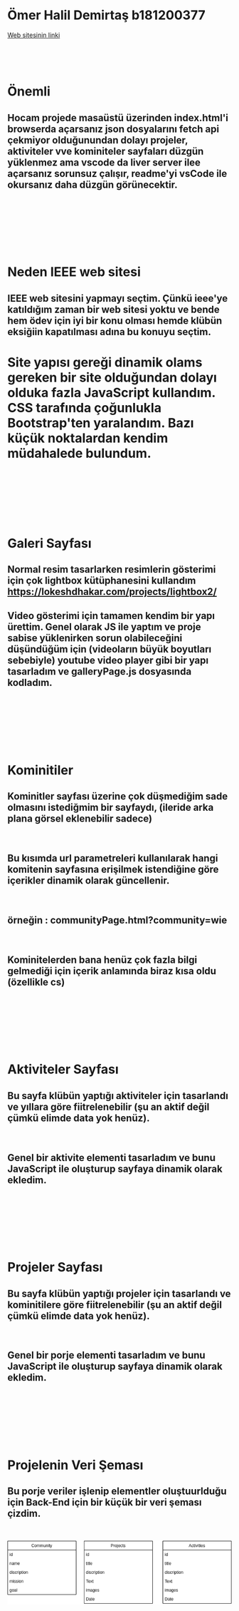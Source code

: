 # Ömer Halil Demirtaş b181200377

[Web sitesinin linki](https://ieeesau.web.app/)
<p>&nbsp;</p>
<p>&nbsp;</p>

# Önemli 
## Hocam projede masaüstü üzerinden index.html'i browserda açarsanız json dosyalarını fetch api çekmiyor olduğunundan dolayı projeler, aktiviteler vve kominiteler sayfaları düzgün yüklenmez  ama vscode da liver server ilee açarsanız sorunsuz çalışır, readme'yi vsCode ile okursanız daha düzgün görünecektir.


<p>&nbsp;</p>
<p>&nbsp;</p>
<p>&nbsp;</p>
<p>&nbsp;</p>

# Neden IEEE web sitesi
## IEEE web sitesini yapmayı seçtim. Çünkü ieee'ye katıldığım zaman bir web sitesi yoktu ve bende hem ödev için iyi bir konu olması hemde klübün eksiğiin kapatılması adına bu konuyu seçtim.


# Site yapısı gereği dinamik olams gereken bir site olduğundan dolayı olduka fazla JavaScript kullandım. CSS tarafında çoğunlukla Bootstrap'ten yaralandım. Bazı küçük noktalardan kendim müdahalede bulundum. 

<p>&nbsp;</p>
<p>&nbsp;</p>
<p>&nbsp;</p>
<p>&nbsp;</p>

# Galeri Sayfası
## Normal resim tasarlarken resimlerin gösterimi için çok lightbox kütüphanesini kullandım https://lokeshdhakar.com/projects/lightbox2/

## Video gösterimi için tamamen kendim bir yapı ürettim. Genel olarak JS ile yaptım ve proje sabise yüklenirken sorun olabileceğini düşündüğüm için (videoların büyük boyutları sebebiyle) youtube video player gibi bir yapı tasarladım ve galleryPage.js dosyasında kodladım.

<p>&nbsp;</p>
<p>&nbsp;</p>
<p>&nbsp;</p>
<p>&nbsp;</p>


# Kominitiler 
## Kominitler sayfası üzerine çok düşmediğim sade olmasını istediğmim bir sayfaydı, (ileride arka plana görsel eklenebilir sadece)

<p>&nbsp;</p>

## Bu kısımda url parametreleri kullanılarak hangi komitenin sayfasına erişilmek istendiğine göre içerikler dinamik olarak güncellenir.

<p>&nbsp;</p>
    

## örneğin : communityPage.html?community=wie

<p>&nbsp;</p>


## Kominitelerden bana henüz çok fazla bilgi gelmediği için içerik anlamında biraz kısa oldu (özellikle cs)


<p>&nbsp;</p>
<p>&nbsp;</p>
<p>&nbsp;</p>
<p>&nbsp;</p>

# Aktiviteler Sayfası

## Bu sayfa klübün yaptığı aktiviteler için tasarlandı ve yıllara göre fiitrelenebilir (şu an aktif değil çümkü elimde data yok henüz).

<p>&nbsp;</p>

## Genel bir aktivite elementi tasarladım ve bunu JavaScript ile oluşturup sayfaya dinamik olarak ekledim.

<p>&nbsp;</p>
<p>&nbsp;</p>
<p>&nbsp;</p>
<p>&nbsp;</p>


# Projeler Sayfası

## Bu sayfa klübün yaptığı projeler için tasarlandı ve kominitilere göre fiitrelenebilir (şu an aktif değil çümkü elimde data yok henüz).

<p>&nbsp;</p>

## Genel bir porje elementi tasarladım ve bunu JavaScript ile oluşturup sayfaya dinamik olarak ekledim.

<p>&nbsp;</p>
<p>&nbsp;</p>
<p>&nbsp;</p>
<p>&nbsp;</p>   

# Projelenin Veri Şeması 

## Bu porje veriler işlenip elementler oluştuurlduğu için Back-End için bir küçük bir veri şeması çizdim.


<p>&nbsp;</p>

![şema](schema.png)

<p>&nbsp;</p>
